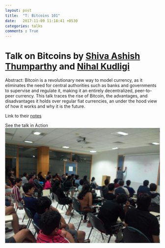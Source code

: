 ```yaml
---
layout: post
title:  "T: Bitcoins 101"
date:   2017-11-09 11:18:41 +0530
categories: talks
comments : True
---
```

# Talk on Bitcoins by [Shiva Ashish Thumparthy](https://www.linkedin.com/in/shiva-ashish-3a9960bb/) and [Nihal Kudligi](https://www.linkedin.com/in/nihal-kudligi-820532100/)

Abstract: Bitcoin is a revolutionary new way to model currency, as it eliminates the need for central authorities such as banks and governments to supervise and regulate it, making it an entirely decentralized, peer-to-peer currency. This talk traces the rise of Bitcoin, the advantages, and disadvantages it holds over regular fiat currencies, an under the hood view of how it works and why it is the future.


Link to their [notes](/pdfs/bitcoin-101-ashish.pdf)

See the talk in Action
![Club in action](/images/bitcoins-101.jpeg)
